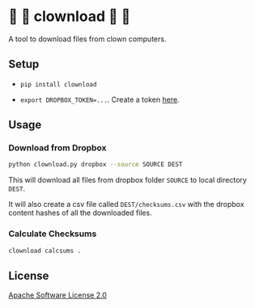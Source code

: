 # 🤡 🎪 clownload 🎪 🤡

A tool to download files from clown computers.

## Setup

* `pip install clownload`

* `export DROPBOX_TOKEN=...`.   Create a token [here][apps].


## Usage


### Download from Dropbox
```sh
python clownload.py dropbox --source SOURCE DEST
```

This will download all files from dropbox folder `SOURCE` to local
directory `DEST`.

It will also create a csv file called `DEST/checksums.csv` with the dropbox
content hashes of all the downloaded files.


### Calculate Checksums
```sh
clownload calcsums .
```

## License
[Apache Software License 2.0][license]


[apps]: https://www.dropbox.com/developers/apps
[license]: https://www.apache.org/licenses/LICENSE-2.0.html